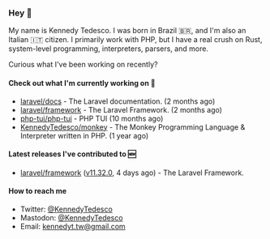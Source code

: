 ### Hey 👋

My name is Kennedy Tedesco. I was born in Brazil 🇧🇷, and I'm also an Italian 🇮🇹 citizen. I primarily work with PHP, but I have a real crush on Rust, system-level programming, interpreters, parsers, and more.

Curious what I've been working on recently?

#### Check out what I'm currently working on 🚀


- [laravel/docs](https://github.com/laravel/docs) - The Laravel documentation. (2 months ago)
- [laravel/framework](https://github.com/laravel/framework) - The Laravel Framework. (2 months ago)
- [php-tui/php-tui](https://github.com/php-tui/php-tui) - PHP TUI (10 months ago)
- [KennedyTedesco/monkey](https://github.com/KennedyTedesco/monkey) - The Monkey Programming Language &amp; Interpreter written in PHP. (1 year ago)

#### Latest releases I've contributed to 🆕


- [laravel/framework](https://github.com/laravel/framework) ([v11.32.0](https://github.com/laravel/framework/releases/tag/v11.32.0), 4 days ago) - The Laravel Framework.

#### How to reach me

- Twitter: [@KennedyTedesco](https://twitter.com/KennedyTedesco)
- Mastodon: [@KennedyTedesco](https://fosstodon.org/@KennedyTedesco)
- Email: [kennedyt.tw@gmail.com](mailto://kennedyt.tw@gmail.com)
